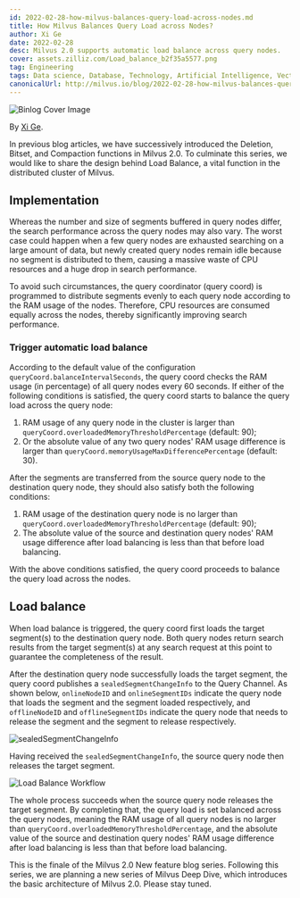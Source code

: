 ```yaml
---
id: 2022-02-28-how-milvus-balances-query-load-across-nodes.md
title: How Milvus Balances Query Load across Nodes?
author: Xi Ge
date: 2022-02-28
desc: Milvus 2.0 supports automatic load balance across query nodes.
cover: assets.zilliz.com/Load_balance_b2f35a5577.png
tag: Engineering
tags: Data science, Database, Technology, Artificial Intelligence, Vector Management
canonicalUrl: http://milvus.io/blog/2022-02-28-how-milvus-balances-query-load-across-nodes.md
---
```


![Binlog Cover Image](https://assets.zilliz.com/Load_balance_b2f35a5577.png "How Milvus Balances Query Load across Nodes?")

By [Xi Ge](https://github.com/xige-16).

In previous blog articles, we have successively introduced the Deletion, Bitset, and Compaction functions in Milvus 2.0. To culminate this series, we would like to share the design behind Load Balance, a vital function in the distributed cluster of Milvus.


## Implementation

Whereas the number and size of segments buffered in query nodes differ, the search performance across the query nodes may also vary. The worst case could happen when a few query nodes are exhausted searching on a large amount of data, but newly created query nodes remain idle because no segment is distributed to them, causing a massive waste of CPU resources and a huge drop in search performance.

To avoid such circumstances, the query coordinator (query coord) is programmed to distribute segments evenly to each query node according to the RAM usage of the nodes. Therefore, CPU resources are consumed equally across the nodes, thereby significantly improving search performance.

### Trigger automatic load balance

According to the default value of the configuration `queryCoord.balanceIntervalSeconds`, the query coord checks the RAM usage (in percentage) of all query nodes every 60 seconds. If either of the following conditions is satisfied, the query coord starts to balance the query load across the query node:

1. RAM usage of any query node in the cluster is larger than `queryCoord.overloadedMemoryThresholdPercentage` (default: 90);
2. Or the absolute value of any two query nodes' RAM usage difference is larger than `queryCoord.memoryUsageMaxDifferencePercentage` (default: 30).

After the segments are transferred from the source query node to the destination query node, they should also satisfy both the following conditions:

1. RAM usage of the destination query node is no larger than `queryCoord.overloadedMemoryThresholdPercentage` (default: 90);
2. The absolute value of the source and destination query nodes' RAM usage difference after load balancing is less than that before load balancing.

With the above conditions satisfied, the query coord proceeds to balance the query load across the nodes.

## Load balance

When load balance is triggered, the query coord first loads the target segment(s) to the destination query node. Both query nodes return search results from the target segment(s) at any search request at this point to guarantee the completeness of the result.

After the destination query node successfully loads the target segment, the query coord publishes a `sealedSegmentChangeInfo` to the Query Channel. As shown below, `onlineNodeID` and `onlineSegmentIDs` indicate the query node that loads the segment and the segment loaded respectively, and `offlineNodeID` and `offlineSegmentIDs` indicate the query node that needs to release the segment and the segment to release respectively.

![sealedSegmentChangeInfo](https://assets.zilliz.com/20220228_145413_f253cec15b.png "sealedSegmentChangeInfo")

Having received the `sealedSegmentChangeInfo`, the source query node then releases the target segment. 

![Load Balance Workflow](https://assets.zilliz.com/20220228_145436_2604bc57a5.png "Load Balance Workflow")

The whole process succeeds when the source query node releases the target segment. By completing that, the query load is set balanced across the query nodes, meaning the RAM usage of all query nodes is no larger than `queryCoord.overloadedMemoryThresholdPercentage`, and the absolute value of the source and destination query nodes' RAM usage difference after load balancing is less than that before load balancing.

This is the finale of the Milvus 2.0 New feature blog series. Following this series, we are planning a new series of Milvus Deep Dive, which introduces the basic architecture of Milvus 2.0. Please stay tuned.
